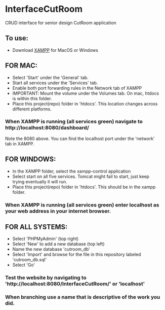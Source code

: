 # InterfaceCutRoom
CRUD interface for senior design CutRoom application

## To use:

- Download [XAMPP](https://www.apachefriends.org/index.html) for MacOS or Windows

## FOR MAC:

- Select 'Start' under the 'General' tab. 
- Start all services under the 'Services' tab.
- Enable both port forwarding rules in the Network tab of XAMPP
- IMPORTANT: Mount the volume under the Volumes tab. On mac, htdocs is within this folder.
- Place this project(repo) folder in 'htdocs'. This location changes across different platforms. 

### When XAMPP is running (all services green) navigate to http://localhost:8080/dashboard/
Note the 8080 above. You can find the localhost port under the 'network' tab in XAMPP.

## FOR WINDOWS:

- In the XAMPP folder, select the xampp-control application
- Select start on all five services. Tomcat might fail to start, just keep trying eventually it will run.
- Place this project(repo) folder in 'htdocs'. This should be in the xampp folder.
### When XAMPP is running (all services green) enter localhost as your web address in your internet browser.


## FOR ALL SYSTEMS:

- Select 'PHPMyAdmin' (top right)
- Select 'New' to add a new database (top left)
- Name the new database 'cutroom_db'
- Select 'Import' and browse for the file in this repository labeled 'cutroom_db.sql'
- Select 'Go'

### Test the website by navigating to 'http://localhost:8080/InterfaceCutRoom/' or 'localhost'


### When branching use a name that is descriptive of the work you did.
